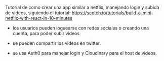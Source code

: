﻿Tutorial de como crear una app similar a netflix, manejando login y subida de videos, siguiendo el tutorial: https://scotch.io/tutorials/build-a-mini-netflix-with-react-in-10-minutes
 
 - los usuarios pueden loguearse con redes sociales o creando una cuenta, para poder subir videos
 
 - se pueden compartir los videos en twitter.
 
 - se usa Auth0 para manejar login y Cloudinary para el host de videos.
